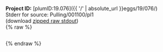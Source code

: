 **Project ID:** [plumID:19.076]({{ '/' | absolute_url }}eggs/19/076/)  
Stderr for source:  Pulling/001100/pl1   
(download [zipped raw stdout](pl1.plumed_master.stdout.txt.zip))  
{% raw %}
<pre>
</pre>
{% endraw %}
